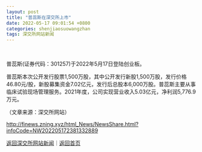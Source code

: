 ```yaml
---
layout: post
title: "普蕊斯在深交所上市"
date: 2022-05-17 09:01:54 +0800
categories: shenjiaosuowangzhan
tags: 深交所网站新闻
---
```

<!-- EM_StockImg_Start --><p style="text-align:center;"><br /></p><!-- EM_StockImg_End --><p>普蕊斯(证券代码：301257)于2022年5月17日登陆创业板。 </p>
 <p>普蕊斯本次公开发行股票1,500万股，其中公开发行新股1,500万股，发行价格46.80元/股，新股募集资金7.02亿元，发行后总股本6,000万股。普蕊斯主要从事临床试验现场管理服务。2021年度，公司实现营业收入5.03亿元，净利润5,776.9万元。 </p><p class="em_media">（文章来源：深交所网站）</p>

<http://finews.zning.xyz/html_News/NewsShare.html?infoCode=NW202205172381332889>

[返回深交所网站新闻](//finews.withounder.com/category/shenjiaosuowangzhan.html)｜[返回首页](//finews.withounder.com/)